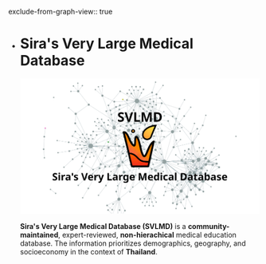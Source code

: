 exclude-from-graph-view:: true

- # Sira's Very Large Medical Database
  
  ![SVLMD Banner](https://github.com/p-sira/SVLMD/blob/main/assets/logo-large.png?raw=true)
  
  **Sira's Very Large Medical Database (SVLMD)** is a **community-maintained**, expert-reviewed, **non-hierachical** medical education database. The information prioritizes demographics, geography, and socioeconomy in the context of **Thailand**.